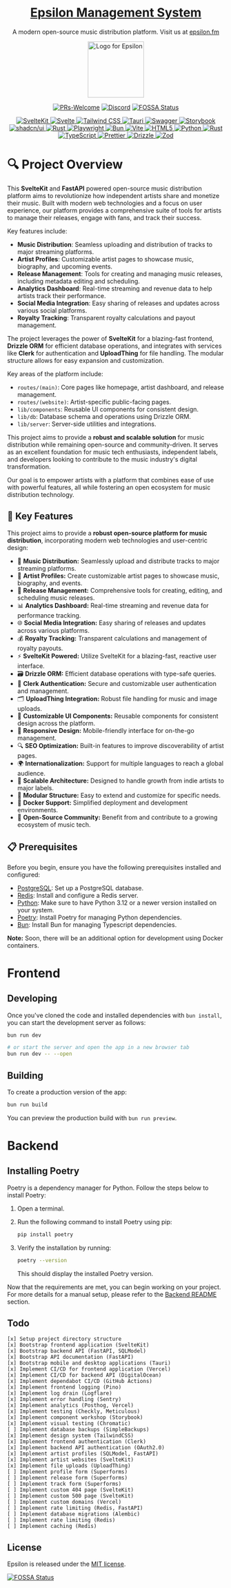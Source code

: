 <h1 align="center">
  <a href="https://epsilon.fm">Epsilon Management System</a>
</h1>

<p align="center" markdown=1>
  A modern open-source music distribution platform. Visit us at <a href="https://epsilon.fm">epsilon.fm</a>
</p>

<p align="center">
  <picture>
    <img src="https://github.com/epsilon-records/epsilon.fm/blob/7c15660bc1c2d4f3f709218ec1a085b40990d41d/src/lib/images/spinning-logo.gif" width="130" alt="Logo for Epsilon">    
  </picture>
</p>

<div align="center">

[![PRs-Welcome][contribute-image]][contribute-url]
[![Discord](https://img.shields.io/discord/412551291244380160?color=%235865F2&label=Discord&logo=discord&logoColor=%23fff)](https://discord.gg/NMKRYuzm)
[![FOSSA Status](https://app.fossa.com/api/projects/git%2Bgithub.com%2Fnatehouk%2Fepsilon.fm.svg?type=shield)](https://app.fossa.com/projects/git%2Bgithub.com%2Fnatehouk%2Fepsilon.fm?ref=badge_shield)

</div>

<p align="center">
  <a href="https://kit.svelte.dev">
    <img src="https://img.shields.io/badge/SvelteKit-FF3E00?style=for-the-badge&logo=Svelte&logoColor=white" alt="SvelteKit">
  </a>
  <a href="https://svelte.dev/">
    <img src="https://img.shields.io/badge/Svelte-4A4A55?style=for-the-badge&logo=svelte&logoColor=FF3E00" alt="Svelte">
  </a>
  <a href="https://tailwindcss.com/">
    <img src="https://img.shields.io/badge/Tailwind_CSS-38B2AC?style=for-the-badge&logo=tailwind-css&logoColor=white" alt="Tailwind CSS">
  </a>
  <a href="https://tauri.app/">
    <img src="https://img.shields.io/badge/Tauri-FFC131?style=for-the-badge&logo=Tauri&logoColor=white" alt="Tauri">
  </a>
  <a href="https://swagger.io/">
    <img src="https://img.shields.io/badge/Swagger-85EA2D?style=for-the-badge&logo=Swagger&logoColor=white" alt="Swagger">
  </a>
  <a href="https://storybook.js.org/">
    <img src="https://img.shields.io/badge/storybook-FF4785?style=for-the-badge&logo=storybook&logoColor=white" alt="Storybook">
  </a>
  <a href="https://shadcn-svelte.com">
    <img src="https://img.shields.io/badge/shadcn%2Fui-000000?style=for-the-badge&logo=shadcnui&logoColor=white" alt="shadcn/ui">
  </a>
  <a href="https://rust-lang.org/">
    <img src="https://img.shields.io/badge/Rust-000000?style=for-the-badge&logo=rust&logoColor=white" alt="Rust">
  </a>
  <a href="https://playwright.dev/">
    <img src="https://img.shields.io/badge/Playwright-45ba4b?style=for-the-badge&logo=Playwright&logoColor=white" alt="Playwright">
  </a>
  <a href="https://bun.sh/">
    <img src="https://img.shields.io/badge/bun-282a36?style=for-the-badge&logo=bun&logoColor=fbf0df" alt="Bun">
  </a>
  <a href="https://vitejs.dev/">
    <img src="https://img.shields.io/badge/Vite-B73BFE?style=for-the-badge&logo=vite&logoColor=FFD62E" alt="Vite">
  </a>
  <a href="https://html.spec.whatwg.org/">
    <img src="https://img.shields.io/badge/HTML5-E34F26?style=for-the-badge&logo=html5&logoColor=white" alt="HTML5">
  </a>
  <a href="https://python.org/">
    <img src="https://img.shields.io/badge/Python-FFD43B?style=for-the-badge&logo=python&logoColor=blue" alt="Python">
  </a>
  <a href="https://rust-lang.org/">
    <img src="https://img.shields.io/badge/Rust-black?style=for-the-badge&logo=rust&logoColor=#E57324" alt="Rust">
  </a>
  <a href="https://typescriptlang.org/">
    <img src="https://img.shields.io/badge/TypeScript-007ACC?style=for-the-badge&logo=typescript&logoColor=white" alt="TypeScript">
  </a>
  <a href="https://prettier.io/">
    <img src="https://img.shields.io/badge/prettier-1A2C34?style=for-the-badge&logo=prettier&logoColor=F7BA3E" alt="Prettier">
  </a>
  <a href="https://drizzle.team/">
    <img src="https://img.shields.io/badge/drizzle-C5F74F?style=for-the-badge&logo=drizzle&logoColor=black" alt="Drizzle">
  </a>
  <a href="https://zod.dev/">
    <img src="https://img.shields.io/badge/Zod-000000?style=for-the-badge&logo=zod&logoColor=3068B7" alt="Zod">
  </a>
</p>

# 🔍 Project Overview

This **SvelteKit** and **FastAPI** powered open-source music distribution platform aims to revolutionize how independent artists share and monetize their music. Built with modern web technologies and a focus on user experience, our platform provides a comprehensive suite of tools for artists to manage their releases, engage with fans, and track their success.

Key features include:

- **Music Distribution**: Seamless uploading and distribution of tracks to major streaming platforms.
- **Artist Profiles**: Customizable artist pages to showcase music, biography, and upcoming events.
- **Release Management**: Tools for creating and managing music releases, including metadata editing and scheduling.
- **Analytics Dashboard**: Real-time streaming and revenue data to help artists track their performance.
- **Social Media Integration**: Easy sharing of releases and updates across various social platforms.
- **Royalty Tracking**: Transparent royalty calculations and payout management.

The project leverages the power of **SvelteKit** for a blazing-fast frontend, **Drizzle ORM** for efficient database operations, and integrates with services like **Clerk** for authentication and **UploadThing** for file handling. The modular structure allows for easy expansion and customization.

Key areas of the platform include:

- `routes/(main)`: Core pages like homepage, artist dashboard, and release management.
- `routes/(website)`: Artist-specific public-facing pages.
- `lib/components`: Reusable UI components for consistent design.
- `lib/db`: Database schema and operations using Drizzle ORM.
- `lib/server`: Server-side utilities and integrations.

This project aims to provide a **robust and scalable solution** for music distribution while remaining open-source and community-driven. It serves as an excellent foundation for music tech enthusiasts, independent labels, and developers looking to contribute to the music industry's digital transformation.

Our goal is to empower artists with a platform that combines ease of use with powerful features, all while fostering an open ecosystem for music distribution technology.

## 🌟 Key Features

This project aims to provide a **robust open-source platform for music distribution**, incorporating modern web technologies and user-centric design:

- 🎵 **Music Distribution:** Seamlessly upload and distribute tracks to major streaming platforms.
- 👤 **Artist Profiles:** Create customizable artist pages to showcase music, biography, and events.
- 📅 **Release Management:** Comprehensive tools for creating, editing, and scheduling music releases.
- 📊 **Analytics Dashboard:** Real-time streaming and revenue data for performance tracking.
- 🌐 **Social Media Integration:** Easy sharing of releases and updates across various platforms.
- 💰 **Royalty Tracking:** Transparent calculations and management of royalty payouts.
- ⚡ **SvelteKit Powered:** Utilize SvelteKit for a blazing-fast, reactive user interface.
- 🗃️ **Drizzle ORM:** Efficient database operations with type-safe queries.
- 🔐 **Clerk Authentication:** Secure and customizable user authentication and management.
- 🗂️ **UploadThing Integration:** Robust file handling for music and image uploads.
- 🎨 **Customizable UI Components:** Reusable components for consistent design across the platform.
- 📱 **Responsive Design:** Mobile-friendly interface for on-the-go management.
- 🔍 **SEO Optimization:** Built-in features to improve discoverability of artist pages.
- 🌍 **Internationalization:** Support for multiple languages to reach a global audience.
- 🚀 **Scalable Architecture:** Designed to handle growth from indie artists to major labels.
- 🧩 **Modular Structure:** Easy to extend and customize for specific needs.
- 🐳 **Docker Support:** Simplified deployment and development environments.
- 👥 **Open-Source Community:** Benefit from and contribute to a growing ecosystem of music tech.

## 📋 Prerequisites

Before you begin, ensure you have the following prerequisites installed and configured:

- [PostgreSQL](https://www.postgresql.org): Set up a PostgreSQL database.
- [Redis](https://redis.io): Install and configure a Redis server.
- [Python](https://www.python.org): Make sure to have Python 3.12 or a newer version installed on your system.
- [Poetry](https://python-poetry.org): Install Poetry for managing Python dependencies.
- [Bun](https://bun.sh): Install Bun for managing Typescript dependencies.

**Note:** Soon, there will be an additional option for development using Docker containers.

# Frontend

## Developing

Once you've cloned the code and installed dependencies with `bun install`, you can start the development server as follows:

```bash
bun run dev

# or start the server and open the app in a new browser tab
bun run dev -- --open
```

## Building

To create a production version of the app:

```bash
bun run build
```

You can preview the production build with `bun run preview`.

# Backend

## Installing Poetry

Poetry is a dependency manager for Python. Follow the steps below to install Poetry:

1. Open a terminal.

2. Run the following command to install Poetry using pip:

   ```bash
   pip install poetry
   ```

3. Verify the installation by running:

   ```bash
   poetry --version
   ```

   This should display the installed Poetry version.

Now that the requirements are met, you can begin working on your project. For more details for a manual setup, please refer to the [Backend README](backend/README.md) section.

## Todo

```
[x] Setup project directory structure
[x] Bootstrap frontend application (SvelteKit)
[x] Bootstrap backend API (FastAPI, SQLModel)
[x] Bootstrap API documentation (FastAPI)
[x] Bootstrap mobile and desktop applications (Tauri)
[x] Implement CI/CD for frontend application (Vercel)
[x] Implement CI/CD for backend API (DigitalOcean)
[x] Implement dependabot CI/CD (GitHub Actions)
[x] Implement frontend logging (Pino)
[x] Implement log drain (Logflare)
[x] Implement error handling (Sentry)
[x] Implement analytics (Posthog, Vercel)
[x] Implement testing (Checkly, Meticulous)
[x] Implement component workshop (Storybook)
[x] Implement visual testing (Chromatic)
[ ] Implement database backups (SimpleBackups)
[x] Implement design system (TailwindCSS)
[x] Implement frontend authentication (Clerk)
[x] Implement backend API authentication (OAuth2.0)
[x] Implement artist profiles (SQLModel, FastAPI)
[x] Implement artist websites (SvelteKit)
[x] Implement file uploads (UploadThing)
[ ] Implement profile form (Superforms)
[ ] Implement release form (Superforms)
[ ] Implement track form (Superforms)
[ ] Implement custom 404 page (SvelteKit)
[ ] Implement custom 500 page (SvelteKit)
[ ] Implement custom domains (Vercel)
[ ] Implement rate limiting (Redis, FastAPI)
[ ] Implement database migrations (Alembic)
[ ] Implement rate limiting (Redis)
[ ] Implement caching (Redis)
```

## License

Epsilon is released under the [MIT license](LICENSE).

[![FOSSA Status](https://app.fossa.com/api/projects/git%2Bgithub.com%2Fnatehouk%2Fepsilon.fm.svg?type=large)](https://app.fossa.com/projects/git%2Bgithub.com%2Fnatehouk%2Fepsilon.fm?ref=badge_large)

[contribute-url]: https://github.com/epsilon-records/epsilon.fm/blob/main/CONTRIBUTING.md
[contribute-image]: https://img.shields.io/badge/PRs-welcome-blue.svg

```

```

```

```

```

```
